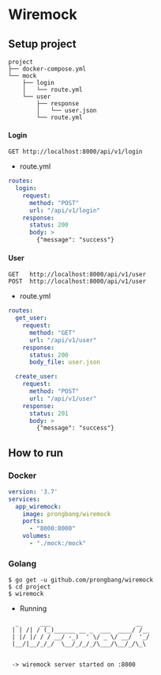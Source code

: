 # Wiremock

## Setup project

```shell script
project
├── docker-compose.yml
└── mock
    ├── login
    │   └── route.yml
    └── user
        ├── response
        │   └── user.json
        └── route.yml
```

#### Login

```shell script
GET http://localhost:8000/api/v1/login
```

- route.yml

```yaml
routes:
  login:
    request:
      method: "POST"
      url: "/api/v1/login"
    response:
      status: 200
      body: >
        {"message": "success"}
```

#### User

```shell script
GET   http://localhost:8000/api/v1/user
POST  http://localhost:8000/api/v1/user
```

- route.yml

```yaml
routes:
  get_user:
    request:
      method: "GET"
      url: "/api/v1/user"
    response:
      status: 200
      body_file: user.json

  create_user:
    request:
      method: "POST"
      url: "/api/v1/user"
    response:
      status: 201
      body: >
        {"message": "success"}
```

## How to run

### Docker

```yaml
version: '3.7'
services:
  app_wiremock:
    image: prongbang/wiremock
    ports:
      - "8000:8000"
    volumes:
      - "./mock:/mock"
```

### Golang

```shell script
$ go get -u github.com/prongbang/wiremock
$ cd project
$ wiremock
```

- Running

```shell script
  _      ___                        __  
 | | /| / (_)______ __ _  ___  ____/ /__
 | |/ |/ / / __/ -_)  ' \/ _ \/ __/  '_/
 |__/|__/_/_/  \__/_/_/_/\___/\__/_/\_\


 -> wiremock server started on :8000
```
